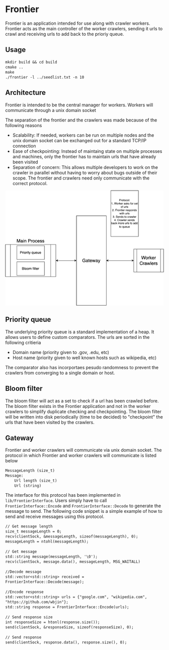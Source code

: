 # Frontier

Frontier is an application intended for use along with crawler workers. Frontier acts as the main controller of the worker crawlers, sending it urls to crawl and receiving urls to add back to the prioriy queue.

## Usage
```
mkdir build && cd build
cmake ..
make
./frontier -l ../seedlist.txt -n 10
```

## Architecture
Frontier is intended to be the central manager for workers. Workers will communicate through a unix domain socket

The separation of the frontier and the crawlers was made because of the following reasons
- Scalability: If needed, workers can be run on multiple nodes and the unix domain socket can be exchanged out for a standard TCP/IP connection
- Ease of checkpointing: Instead of maintaing state on multiple processes and machines, only the frontier has to maintain urls that have already been visited
- Separation of concern: This allows multiple developers to work on the crawler in parallel without having to worry about bugs outside of their scope. The frontier and crawlers need only communicate with the correct protocol.


![alt text](frontier.drawio.png)

## Priority queue
The underlying priority queue is a standard implementation of a heap. It allows users to define custom comparators. The urls are sorted in the following critieria

- Domain name (priority given to .gov, .edu, etc)
- Host name (priority given to well known hosts such as wikipedia, etc)

The comparator also has incorportaes pesudo randomness to prevent the crawlers from converging to a single domain or host.

## Bloom filter
The bloom filter will act as a set to check if a url has been crawled before. The bloom filter exists in the Frontier application and not in the worker crawlers to simplify duplicate checking and checkpointing. The bloom filter will be written into disk periodically (time to be decided) to "checkpoint" the urls that have been visited by the crawlers.

## Gateway
Frontier and worker crawlers will communicate via unix domain socket. The protocol in which Frontier and worker crawlers will communicate is listed below

```
MessageLength (size_t)
Message:
    Url length (size_t)
    Url (string)
```

The interface for this protocol has been implemented in `lib/FrontierInterface`. Users simply have to call `FrontierInterface::Encode` and `FrontierInterface::Decode` to generate the message to send. The following code snippet is a simple example of how to send and receive messages using this protocol.

```
// Get message length
size_t messageLength = 0;
recv(clientSock, &messageLength, sizeof(messageLength), 0);
messageLength = ntohl(messageLength);

// Get message
std::string message(messageLength, '\0');
recv(clientSock, message.data(), messageLength, MSG_WAITALL)

//Decode message
std::vector<std::string> received = FrontierInterface::Decode(message);

//Encode response
std::vector<std::string> urls = {"google.com", "wikipedia.com", "https://github.com/wbjin"};
std::string response = FrontierInterface::Encode(urls);

// Send response size
int responseSize = htonl(response.size());
send(clientSock, &responseSize, sizeof(responseSize), 0);

// Send response
send(clientSock, response.data(), response.size(), 0);
```